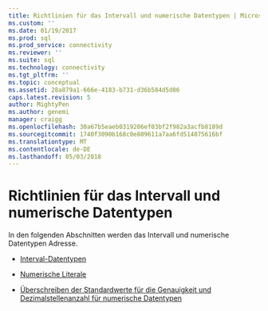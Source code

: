 ```yaml
---
title: Richtlinien für das Intervall und numerische Datentypen | Microsoft Docs
ms.custom: ''
ms.date: 01/19/2017
ms.prod: sql
ms.prod_service: connectivity
ms.reviewer: ''
ms.suite: sql
ms.technology: connectivity
ms.tgt_pltfrm: ''
ms.topic: conceptual
ms.assetid: 28a879a1-666e-4183-b731-d36b584d5d86
caps.latest.revision: 5
author: MightyPen
ms.author: genemi
manager: craigg
ms.openlocfilehash: 30a67b5eaeb0319206ef03bf2f982a3acfb8189d
ms.sourcegitcommit: 1740f3090b168c0e809611a7aa6fd514075616bf
ms.translationtype: MT
ms.contentlocale: de-DE
ms.lasthandoff: 05/03/2018
---
```

# <a name="guidelines-for-interval-and-numeric-data-types"></a>Richtlinien für das Intervall und numerische Datentypen
In den folgenden Abschnitten werden das Intervall und numerische Datentypen Adresse.  
  
-   [Interval-Datentypen](../../../odbc/reference/appendixes/interval-data-types.md)  
  
-   [Numerische Literale](../../../odbc/reference/appendixes/numeric-literals.md)  
  
-   [Überschreiben der Standardwerte für die Genauigkeit und Dezimalstellenanzahl für numerische Datentypen](../../../odbc/reference/appendixes/overriding-default-precision-and-scale-for-numeric-data-types.md)
